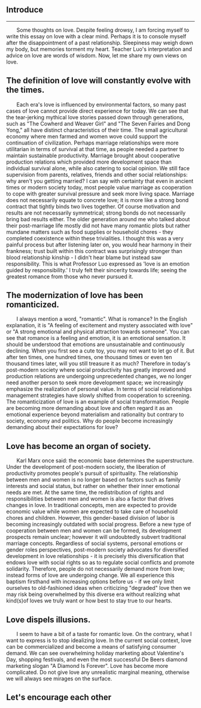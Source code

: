 ## Introduce
---
&#160; &#160; &#160; &#160;Some thoughts on love. Despite feeling drowsy, I am forcing myself to write this essay on love with a clear mind. Perhaps it is to console myself after the disappointment of a past relationship. Sleepiness may weigh down my body, but memories torment my heart. Teacher Luo's interpretation and advice on love are words of wisdom. Now, let me share my own views on love.

## The definition of love will constantly evolve with the times. 
&#160; &#160; &#160; &#160;Each era's love is influenced by environmental factors, so many past cases of love cannot provide direct experience for today. We can see that the tear-jerking mythical love stories passed down through generations, such as "The Cowherd and Weaver Girl" and "The Seven Fairies and Dong Yong," all have distinct characteristics of their time. The small agricultural economy where men farmed and women wove could support the continuation of civilization. Perhaps marriage relationships were more utilitarian in terms of survival at that time, as people needed a partner to maintain sustainable productivity. Marriage brought about cooperative production relations which provided more development space than individual survival alone, while also catering to social opinion. We still face supervision from parents, relatives, friends and other social relationships: why aren't you getting married? I can say with certainty that even in ancient times or modern society today, most people value marriage as cooperation to cope with greater survival pressure and seek more living space. Marriage does not necessarily equate to concrete love; it is more like a strong bond contract that tightly binds two lives together. Of course motivation and results are not necessarily symmetrical; strong bonds do not necessarily bring bad results either. The older generation around me who talked about their post-marriage life mostly did not have many romantic plots but rather mundane matters such as food supplies or household chores - they completed coexistence within these trivialities. I thought this was a very painful process but after listening later on, you would hear harmony in their frankness; trust built within this contract was surprisingly stronger than blood relationship kinship - I didn't hear blame but instead saw responsibility. This is what Professor Luo expressed as 'love is an emotion guided by responsibility.' I truly felt their sincerity towards life; seeing the greatest romance from those who never pursued it.

## The modernization of love has been romanticized. 
&#160; &#160; &#160; &#160;I always mention a word, "romantic". What is romance? In the English explanation, it is "A feeling of excitement and mystery associated with love" or "A strong emotional and physical attraction towards someone". You can see that romance is a feeling and emotion, it is an emotional sensation. It should be understood that emotions are unsustainable and continuously declining. When you first see a cute toy, you may not want to let go of it. But after ten times, one hundred times, one thousand times or even ten thousand times later, will you still treasure it as much? Therefore in today's post-modern society where social productivity has greatly improved and production relations are undergoing unprecedented changes, we no longer need another person to seek more development space; we increasingly emphasize the realization of personal value. In terms of social relationships management strategies have slowly shifted from cooperation to screening. The romanticization of love is an example of social transformation. People are becoming more demanding about love and often regard it as an emotional experience beyond materialism and rationality but contrary to society, economy and politics. Why do people become increasingly demanding about their expectations for love?

## Love has become an organ of society. 
&#160; &#160; &#160; &#160;Karl Marx once said: the economic base determines the superstructure. Under the development of post-modern society, the liberation of productivity promotes people's pursuit of spirituality. The relationship between men and women is no longer based on factors such as family interests and social status, but rather on whether their inner emotional needs are met. At the same time, the redistribution of rights and responsibilities between men and women is also a factor that drives changes in love. In traditional concepts, men are expected to provide economic value while women are expected to take care of household chores and children. However, this gender-based division of labor is becoming increasingly outdated with social progress. Before a new type of cooperation between men and women can be formed, its development prospects remain unclear; however it will undoubtedly subvert traditional marriage concepts. Regardless of social systems, personal emotions or gender roles perspectives, post-modern society advocates for diversified development in love relationships - it is precisely this diversification that endows love with social rights so as to regulate social conflicts and promote solidarity. Therefore, people do not necessarily demand more from love; instead forms of love are undergoing change. We all experience this baptism firsthand with increasing options before us - if we only limit ourselves to old-fashioned ideas when criticizing "degraded" love then we may risk being overwhelmed by this diverse era without realizing what kind(s)of loves we truly want or how best to stay true to our hearts.

## Love dispels illusions. 
&#160; &#160; &#160; &#160;I seem to have a bit of a taste for romantic love. On the contrary, what I want to express is to stop idealizing love. In the current social context, love can be commercialized and become a means of satisfying consumer demand. We can see overwhelming holiday marketing about Valentine's Day, shopping festivals, and even the most successful De Beers diamond marketing slogan "A Diamond Is Forever". Love has become more complicated. Do not give love any unrealistic marginal meaning, otherwise we will always see mirages on the surface.

## Let's encourage each other